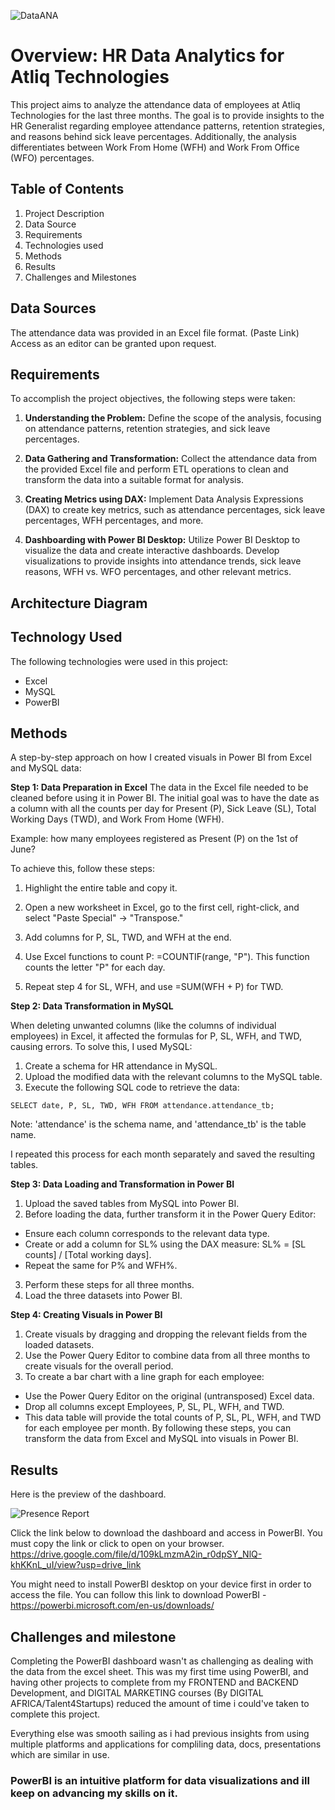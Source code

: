 ![DataANA](https://github.com/SAGEKING23/HR-DATA-ANALYSIS-for-Atliq-Technologies/assets/164085810/99d4540f-7d6e-4ce6-be92-1e2dfeae07da)
# Overview: HR Data Analytics for Atliq Technologies
This project aims to analyze the attendance data of employees at Atliq Technologies for the last three months. The goal is to provide insights to the HR Generalist regarding employee attendance patterns, retention strategies, and reasons behind sick leave percentages. Additionally, the analysis differentiates between Work From Home (WFH) and Work From Office (WFO) percentages.

## Table of Contents
1. Project Description
2. Data Source
3. Requirements
4. Technologies used
5. Methods
6. Results
7. Challenges and Milestones

## Data Sources
The attendance data was provided in an Excel file format. (Paste Link) Access as an editor can be granted upon request.

## Requirements
To accomplish the project objectives, the following steps were taken:

1. **Understanding the Problem:** Define the scope of the analysis, focusing on attendance patterns, retention strategies, and sick leave percentages.

2. **Data Gathering and Transformation:** Collect the attendance data from the provided Excel file and perform ETL operations to clean and transform the data into a suitable format for analysis.

3. **Creating Metrics using DAX:** Implement Data Analysis Expressions (DAX) to create key metrics, such as attendance percentages, sick leave percentages, WFH percentages, and more.

4. **Dashboarding with Power BI Desktop:** Utilize Power BI Desktop to visualize the data and create interactive dashboards. Develop visualizations to provide insights into attendance trends, sick leave reasons, WFH vs. WFO percentages, and other relevant metrics.

## Architecture Diagram

## Technology Used

The following technologies were used in this project:

* Excel
* MySQL
* PowerBI

## Methods
A step-by-step approach on how I created visuals in Power BI from Excel and MySQL data:

**Step 1: Data Preparation in Excel**
The data in the Excel file needed to be cleaned before using it in Power BI. The initial goal was to have the date as a column with all the counts per day for Present (P), Sick Leave (SL), Total Working Days (TWD), and Work From Home (WFH).

Example: how many employees registered as Present (P) on the 1st of June?

To achieve this, follow these steps:

 1. Highlight the entire table and copy it.

 2. Open a new worksheet in Excel, go to the first cell, right-click, and select "Paste Special" -> "Transpose."

 3. Add columns for P, SL, TWD, and WFH at the end.

 4. Use Excel functions to count P: =COUNTIF(range, "P"). This function counts the letter "P" for each day.

 5. Repeat step 4 for SL, WFH, and use =SUM(WFH + P) for TWD.


**Step 2: Data Transformation in MySQL**

When deleting unwanted columns (like the columns of individual employees) in Excel, it affected the formulas for P, SL, WFH, and TWD, causing errors. To solve this, I used MySQL:

1. Create a schema for HR attendance in MySQL.
2. Upload the modified data with the relevant columns to the MySQL table.
3. Execute the following SQL code to retrieve the data:

`SELECT date, P, SL, TWD, WFH
FROM attendance.attendance_tb;`

Note: 'attendance' is the schema name, and 'attendance_tb' is the table name.

I repeated this process for each month separately and saved the resulting tables.

**Step 3: Data Loading and Transformation in Power BI**

1. Upload the saved tables from MySQL into Power BI.
2. Before loading the data, further transform it in the Power Query Editor:
  + Ensure each column corresponds to the relevant data type.
  + Create or add a column for SL% using the DAX measure: SL% = [SL counts] / [Total working days].
  + Repeat the same for P% and WFH%.
3. Perform these steps for all three months.
4. Load the three datasets into Power BI.

**Step 4: Creating Visuals in Power BI**

1. Create visuals by dragging and dropping the relevant fields from the loaded datasets.
2. Use the Power Query Editor to combine data from all three months to create visuals for the overall period.
3. To create a bar chart with a line graph for each employee:
  + Use the Power Query Editor on the original (untransposed) Excel data.
  + Drop all columns except Employees, P, SL, PL, WFH, and TWD.
  + This data table will provide the total counts of P, SL, PL, WFH, and TWD for each employee per month.
By following these steps, you can transform the data from Excel and MySQL into visuals in Power BI.

## Results
Here is the preview of the dashboard.

![Presence Report](https://github.com/SAGEKING23/HR-DATA-ANALYSIS-for-Atliq-Technologies/assets/164085810/4ff4eab9-f4e5-46b0-952d-3b7d845a0c36)


Click the link below to download the dashboard and access in PowerBI. You must copy the link or click to open on your browser. https://drive.google.com/file/d/109kLmzmA2in_r0dpSY_NlQ-khKKnL_uI/view?usp=drive_link

You might need to install PowerBI desktop on your device first in order to access the file. You can follow this link to download PowerBI - https://powerbi.microsoft.com/en-us/downloads/


## Challenges and milestone

Completing the PowerBI dashboard wasn't as challenging as dealing with the data from the excel sheet. 
This was my first time using PowerBI, and having other projects to complete from my FRONTEND and BACKEND Development, and DIGITAL MARKETING courses (By DIGITAL AFRICA/Talent4Startups) reduced the amount of time i could've taken to complete this project.

Everything else was smooth sailing as i had previous insights from using multiple platforms and applications for compliling data, docs, presentations which are similar in use.

### PowerBI is an intuitive platform for data visualizations and ill keep on advancing my skills on it.



